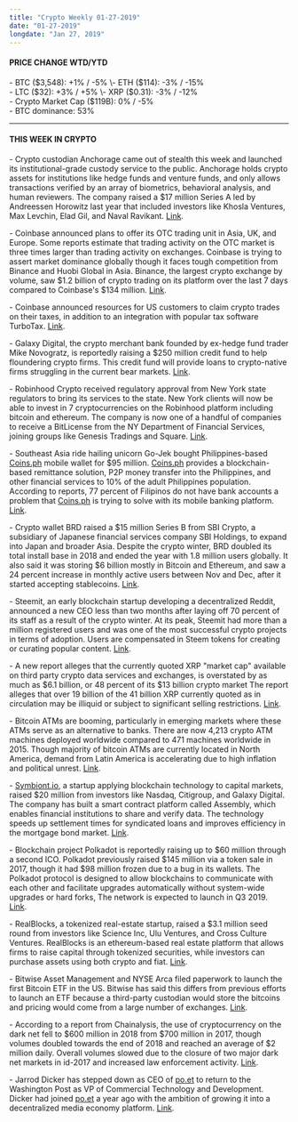 ```yaml
---
title: "Crypto Weekly 01-27-2019"
date: "01-27-2019"
longdate: "Jan 27, 2019"
---
```


#### **PRICE CHANGE WTD/YTD**

\- BTC ($3,548): +1% / -5%  
\- ETH ($114): -3% / -15%  
\- LTC ($32): +3% / +5%  
\- XRP ($0.31): -3% / -12%  
\- Crypto Market Cap ($119B): 0% / -5%  
\- BTC dominance: 53%



---

#### **THIS WEEK IN CRYPTO**

\- Crypto custodian Anchorage came out of stealth this week and launched its institutional-grade custody service to the public. Anchorage holds crypto assets for institutions like hedge funds and venture funds, and only allows transactions verified by an array of biometrics, behavioral analysis, and human reviewers. The company raised a $17 million Series A led by Andreessen Horowitz last year that included investors like Khosla Ventures, Max Levchin, Elad Gil, and Naval Ravikant. [Link](https://techcrunch.com/2019/01/23/anchorage-security/).   


\- Coinbase announced plans to offer its OTC trading unit in Asia, UK, and Europe. Some reports estimate that trading activity on the OTC market is three times larger than trading activity on exchanges. Coinbase is trying to assert market dominance globally though it faces tough competition from Binance and Huobi Global in Asia. Binance, the largest crypto exchange by volume, saw $1.2 billion of crypto trading on its platform over the last 7 days compared to Coinbase's $134 million. [Link](https://www.theblockcrypto.com/2019/01/22/coinbase-expands-otc-and-institutional-trading-services-into-asia-and-europe/).   


\- Coinbase announced resources for US customers to claim crypto trades on their taxes, in addition to an integration with popular tax software TurboTax. [Link](https://cointelegraph.com/news/coinbase-adds-tax-support-resources-for-us-customers-including-turbotax-integration).   


\- Galaxy Digital, the crypto merchant bank founded by ex-hedge fund trader Mike Novogratz, is reportedly raising a $250 million credit fund to help floundering crypto firms. This credit fund will provide loans to crypto-native firms struggling in the current bear markets. [Link](https://www.businessinsider.com/galaxy-digital-is-raising-a-credit-fund-for-crypto-companies-2019-1).   


\- Robinhood Crypto received regulatory approval from New York state regulators to bring its services to the state. New York clients will now be able to invest in 7 cryptocurrencies on the Robinhood platform including bitcoin and ethereum. The company is now one of a handful of companies to receive a BitLicense from the NY Department of Financial Services, joining groups like Genesis Tradings and Square. [Link](https://www.theblockcrypto.com/2019/01/24/robinhood-crypto-coming-to-new-york-after-firm-nabs-coveted-bitlicense/).   


\- Southeast Asia ride hailing unicorn Go-Jek bought Philippines-based [Coins.ph](http://coins.ph/) mobile wallet for $95 million. [Coins.ph](http://coins.ph/) provides a blockchain-based remittance solution, P2P money transfer into the Philippines, and other financial services to 10% of the adult Philippines population. According to reports, 77 percent of Filipinos do not have bank accounts a problem that [Coins.ph](http://coins.ph/) is trying to solve with its mobile banking platform. [Link](https://www.theblockcrypto.com/tiny/southeast-asia-unicorn-go-jek-buys-coins-ph-mobile-wallet-for-95-million/).    


\- Crypto wallet BRD raised a $15 million Series B from SBI Crypto, a subsidiary of Japanese financial services company SBI Holdings, to expand into Japan and broader Asia. Despite the crypto winter, BRD doubled its total install base in 2018 and ended the year with 1.8 million users globally. It also said it was storing $6 billion mostly in Bitcoin and Ethereum, and saw a 24 percent increase in monthly active users between Nov and Dec, after it started accepting stablecoins. [Link](https://techcrunch.com/2019/01/25/brd-series-b/).   


\- Steemit, an early blockchain startup developing a decentralized Reddit, announced a new CEO less than two months after laying off 70 percent of its staff as a result of the crypto winter. At its peak, Steemit had more than a million registered users and was one of the most successful crypto projects in terms of adoption. Users are compensated in Steem tokens for creating or curating popular content. [Link](https://techcrunch.com/2019/01/23/steamit-reddit-new-boss-rebuild-elizabeth-powell/).   


\- A new report alleges that the currently quoted XRP "market cap" available on third party crypto data services and exchanges, is overstated by as much as $6.1 billion, or 48 percent of its $13 billion crypto market The report alleges that over 19 billion of the 41 billion XRP currently quoted as in circulation may be illiquid or subject to significant selling restrictions. [Link](https://messari.io/article/messari-research-ripple-s-market-cap-is-likely-overstated-by-6-1-billion).   


\- Bitcoin ATMs are booming, particularly in emerging markets where these ATMs serve as an alternative to banks. There are now 4,213 crypto ATM machines deployed worldwide compared to 471 machines worldwide in 2015. Though majority of bitcoin ATMs are currently located in North America, demand from Latin America is accelerating due to high inflation and political unrest. [Link](https://www.coindesk.com/bitcoin-atm-crypto-venezuela-tokens).  


\- [Symbiont.io](http://symbiont.io/), a startup applying blockchain technology to capital markets, raised $20 million from investors like Nasdaq, Citigroup, and Galaxy Digital. The company has built a smart contract platform called Assembly, which enables financial institutions to share and verify data. The technology speeds up settlement times for syndicated loans and improves efficiency in the mortgage bond market. [Link](https://www.bloomberg.com/news/articles/2019-01-23/nasdaq-citi-join-novogratz-in-funding-blockchain-firm-symbiont).   


\- Blockchain project Polkadot is reportedly raising up to $60 million through a second ICO. Polkadot previously raised $145 million via a token sale in 2017, though it had $98 million frozen due to a bug in its wallets. The Polkadot protocol is designed to allow blockchains to communicate with each other and facilitate upgrades automatically without system-wide upgrades or hard forks, The network is expected to launch in Q3 2019. [Link](https://www.wsj.com/articles/crypto-startup-polkadot-seeking-new-token-sale-above-1-billion-valuation-11548377842).   


\- RealBlocks, a tokenized real-estate startup, raised a $3.1 million seed round from investors like Science Inc, Ulu Ventures, and Cross Culture Ventures. RealBlocks is an ethereum-based real estate platform that allows firms to raise capital through tokenized securities, while investors can purchase assets using both crypto and fiat. [Link](https://www.coindesk.com/morgan-creek-digital-joins-3-1-million-round-for-tokenized-real-estate-firm).   


\- Bitwise Asset Management and NYSE Arca filed paperwork to launch the first Bitcoin ETF in the US. Bitwise has said this differs from previous efforts to launch an ETF because a third-party custodian would store the bitcoins and pricing would come from a large number of exchanges. [Link](https://www.coindesk.com/nyse-arca-files-paperwork-for-bitwise-bitcoin-etf-approval).   


\- According to a report from Chainalysis, the use of cryptocurrency on the dark net fell to $600 million in 2018 from $700 million in 2017, though volumes doubled towards the end of 2018 and reached an average of $2 million daily. Overall volumes slowed due to the closure of two major dark net markets in id-2017 and increased law enforcement activity. [Link](https://www.reuters.com/article/us-crypto-currencies/daily-bitcoin-transactions-on-darknet-markets-doubled-throughout-2018-report-idUSKCN1PC1OE).   


\- Jarrod Dicker has stepped down as CEO of [po.et](http://po.et/) to return to the Washington Post as VP of Commercial Technology and Development. Dicker had joined [po.et](http://po.et/) a year ago with the ambition of growing it into a decentralized media economy platform. [Link](https://cointelegraph.com/news/ceo-of-blockchain-media-company-poet-leaves-for-washington-post).